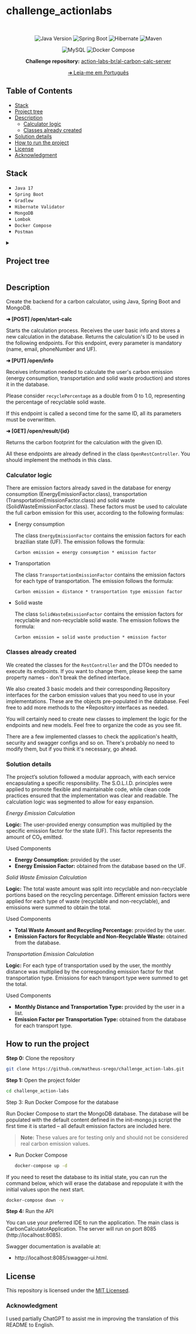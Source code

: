 # challenge_actionlabs

</br>

<div align="center">

![Java Version](https://img.shields.io/badge/Java-v17-important)
![Spring Boot](https://img.shields.io/badge/spring_boot-%236DB33F)
![Hibernate](https://img.shields.io/badge/hibernate-%2359666C)
![Maven](https://img.shields.io/badge/gradlew-%2302303A)

</div>

<div align="center">

![MySQL](https://img.shields.io/badge/mongodb-%47A248)
![Docker Compose](https://img.shields.io/badge/docker--compose-%230055A4)

</div>

<div align="center">

**Challenge repository:** [action-labs-br/al-carbon-calc-server](https://github.com/action-labs-br/al-carbon-calc-server)

</div>

<div align="center">

[➜ Leia-me em Português](tools/readme/README.pt-BR.md)

</div>


## Table of Contents

 - [Stack](#stack)
 - [Project tree](#project-tree)
 - [Description](#description)
    - [Calculator logic](#calculator-logic)
    - [Classes already created](#classes-already-created)
 - [Solution details](#solution-details)
 - [How to run the project](#how-to-run-the-project)
 - [License](#license)
 - [Acknowledgment](#acknowledgment)

## Stack
  - `Java 17`
  - `Spring Boot`
  - `Gradlew`
  - `Hibernate Validator`
  - `MongoDB`
  - `Lombok`
  - `Docker Compose`
  - `Postman`

<details>
    <summary><h2 id="project-tree">Project tree</h2></summary>

```bash
.
├── LICENSE
├── README.md
│   ├── build.gradle
│   ├── gradle
│   │   └── wrapper
│   │       └── gradle-wrapper.properties
│   ├── gradlew
│   ├── gradlew.bat
│   ├── settings.gradle
│   └── src
│       ├── main
│       │   ├── java
│       │   │   └── br
│       │   │       └── com
│       │   │           └── actionlabs
│       │   │               └── carboncalc
│       │   │                   ├── CarbonCalculatorApplication.java
│       │   │                   ├── annotation
│       │   │                   │   ├── UniqueEmail.java
│       │   │                   │   └── UniquePhoneNumber.java
│       │   │                   ├── config
│       │   │                   │   ├── AppConfig.java
│       │   │                   │   └── OpenApiSwaggerConfig.java
│       │   │                   ├── dto
│       │   │                   │   ├── CarbonCalculationResultDTO.java
│       │   │                   │   ├── EnergyDTO.java
│       │   │                   │   ├── ServerStatusDTO.java
│       │   │                   │   ├── SolidWasteDTO.java
│       │   │                   │   ├── StartCalcRequestDTO.java
│       │   │                   │   ├── StartCalcResponseDTO.java
│       │   │                   │   ├── TransportationDTO.java
│       │   │                   │   ├── UpdateCalcInfoRequestDTO.java
│       │   │                   │   ├── UpdateCalcInfoResponseDTO.java
│       │   │                   │   └── exception
│       │   │                   │       ├── ErrorResponseDTO.java
│       │   │                   │       └── FieldErrorsResponseDTO.java
│       │   │                   ├── enums
│       │   │                   │   └── TransportationType.java
│       │   │                   ├── exception
│       │   │                   │   └── GlobalExceptionHandler.java
│       │   │                   ├── mapper
│       │   │                   │   ├── CarbonCalculationInfoMapper.java
│       │   │                   │   ├── CarbonCalculationResultMapper.java
│       │   │                   │   ├── EnergyEmissionFactorMapper.java
│       │   │                   │   ├── SolidWasteEmissionFactorMapper.java
│       │   │                   │   ├── TransportationEmissionFactorMapper.java
│       │   │                   │   └── UserMapper.java
│       │   │                   ├── model
│       │   │                   │   ├── CarbonCalculationInfo.java
│       │   │                   │   ├── EnergyEmissionFactor.java
│       │   │                   │   ├── SolidWasteEmissionFactor.java
│       │   │                   │   ├── TransportationEmissionFactor.java
│       │   │                   │   └── UserEmissionFactor.java
│       │   │                   ├── repository
│       │   │                   │   ├── CarbonCalculationInfoRepository.java
│       │   │                   │   ├── EnergyEmissionFactorRepository.java
│       │   │                   │   ├── SolidWasteEmissionFactorRepository.java
│       │   │                   │   ├── TransportationEmissionFactorRepository.java
│       │   │                   │   └── UserEmissionFactorRepository.java
│       │   │                   ├── rest
│       │   │                   │   ├── OpenRestController.java
│       │   │                   │   └── StatusRestController.java
│       │   │                   ├── service
│       │   │                   │   ├── CarbonCalculationInfoService.java
│       │   │                   │   ├── CarbonCalculationProcessManager.java
│       │   │                   │   ├── EnergyEmissionFactorService.java
│       │   │                   │   ├── SolidWasteEmissionFactorService.java
│       │   │                   │   ├── TransportationEmissionFactorService.java
│       │   │                   │   ├── UserEmissionFactorService.java
│       │   │                   │   └── impls
│       │   │                   │       ├── CarbonCalculationInfoServiceImpl.java
│       │   │                   │       ├── CarbonCalculationProcessManagerImpl.java
│       │   │                   │       ├── EnergyEmissionFactorServiceImpl.java
│       │   │                   │       ├── SolidWasteEmissionFactorServiceImpl.java
│       │   │                   │       ├── TransportationEmissionFactorServiceImpl.java
│       │   │                   │       └── UserEmissionFactorServiceImpl.java
│       │   │                   ├── utils
│       │   │                   │   └── CONSTANTS.java
│       │   │                   └── validator
│       │   │                       ├── UniqueEmailValidator.java
│       │   │                       └── UniquePhoneNumberValidator.java
│       │   └── resources
│       │       └── application.yml
│       └── test
│           └── java
│               └── br
│                   └── com
│                       └── actionlabs
│                           └── carboncalc
│                               └── CarbonCalculatorApplicationTests.java
├── docker-compose.yml
└── tools
    ├── db
    │   ├── data
    │   └── init-mongo.js
    └── readme
        └── README.pt-BR.md
```
</details>

## Description

Create the backend for a carbon calculator, using Java, Spring Boot and MongoDB.

**➜ [POST] /open/start-calc**

Starts the calculation process. Receives the user basic info and stores a new calculation in the database. Returns the calculation's ID to be used in the following endpoints. For this endpoint, every parameter is mandatory (name, email, phoneNumber and UF).

**➜ [PUT] /open/info**

Receives information needed to calculate the user's carbon emission (energy consumption, transportation and solid waste production) and stores it in the database.

Please consider `recyclePercentage` as a double from 0 to 1.0, representing the percentage of recyclable solid waste.

If this endpoint is called a second time for the same ID, all its parameters must be overwritten.

**➜ [GET] /open/result/{id}**

Returns the carbon footprint for the calculation with the given ID.

All these endpoints are already defined in the class `OpenRestController`. You should implement the methods in this class.

### Calculator logic

There are emission factors already saved in the database for energy consumption (EnergyEmissionFactor.class), transportation (TransportationEmissionFactor.class) and solid waste (SolidWasteEmissionFactor.class). These factors must be used to calculate the full carbon emission for this user, according to the following formulas:

 - Energy consumption

    The class `EnergyEmissionFactor` contains the emission factors for each brazilian state (UF). The emission follows the formula:

    `Carbon emission = energy consumption * emission factor`

 - Transportation

    The class `TransportationEmissionFactor` contains the emission factors for each type of transportation. The emission follows the formula:

    `Carbon emission = distance * transportation type emission factor`

 - Solid waste

    The class `SolidWasteEmissionFactor` contains the emission factors for recyclable and non-recyclable solid waste. The emission follows the formula:

    `Carbon emission = solid waste production * emission factor`

### Classes already created

We created the classes for the `RestController` and the DTOs needed to execute its endpoints. If you want to change them, please keep the same property names - don't break the defined interface.

We also created 3 basic models and their corresponding Repository interfaces for the carbon emission values that you need to use in your implementations. These are the objects pre-populated in the database. Feel free to add more methods to the *Repository interfaces as needed.

You will certainly need to create new classes to implement the logic for the endpoints and new models. Feel free to organize the code as you see fit.

There are a few implemented classes to check the application's health, security and swagger configs and so on. There's probably no need to modify them, but if you think it's necessary, go ahead.

### Solution details

The project’s solution followed a modular approach, with each service encapsulating a specific responsibility. The S.O.L.I.D. principles were applied to promote flexible and maintainable code, while clean code practices ensured that the implementation was clear and readable. The calculation logic was segmented to allow for easy expansion.

*Energy Emission Calculation*

**Logic:** The user-provided energy consumption was multiplied by the specific emission factor for the state (UF). This factor represents the amount of CO₂ emitted.

Used Components
 - **Energy Consumption:** provided by the user.
 - **Energy Emission Factor:** obtained from the database based on the UF.

*Solid Waste Emission Calculation*

**Logic:** The total waste amount was split into recyclable and non-recyclable portions based on the recycling percentage. Different emission factors were applied for each type of waste (recyclable and non-recyclable), and emissions were summed to obtain the total.

Used Components
 - **Total Waste Amount and Recycling Percentage:** provided by the user.
 - **Emission Factors for Recyclable and Non-Recyclable Waste:** obtained from the database.

*Transportation Emission Calculation*

**Logic:** For each type of transportation used by the user, the monthly distance was multiplied by the corresponding emission factor for that transportation type. Emissions for each transport type were summed to get the total.

Used Components
- **Monthly Distance and Transportation Type:** provided by the user in a list.
- **Emission Factor per Transportation Type:** obtained from the database for each transport type.

## How to run the project

**Step 0:** Clone the repository
```bash
git clone https://github.com/matheus-srego/challenge_action-labs.git
```

**Step 1:** Open the project folder
```bash
cd challenge_action-labs
```

Step 3: Run Docker Compose for the database

Run Docker Compose to start the MongoDB database. The database will be populated with the default content defined in the init-mongo.js script the first time it is started – all default emission factors are included here.

> **Note:** These values are for testing only and should not be considered real carbon emission values.

 - Run Docker Compose
    ```bash
    docker-compose up -d
    ```

If you need to reset the database to its initial state, you can run the command below, which will erase the database and repopulate it with the initial values upon the next start.
```bash
docker-compose down -v
```

**Step 4:** Run the API

You can use your preferred IDE to run the application. The main class is CarbonCalculatorApplication. The server will run on port 8085 (http://localhost:8085).

Swagger documentation is available at:
 - http://localhost:8085/swagger-ui.html.

## License
This repository is licensed under the [MIT Licensed](https://github.com/matheus-srego/challenge_action-labs/blob/main/LICENSE).

### Acknowledgment

I used partially ChatGPT to assist me in improving the translation of this README to English.
